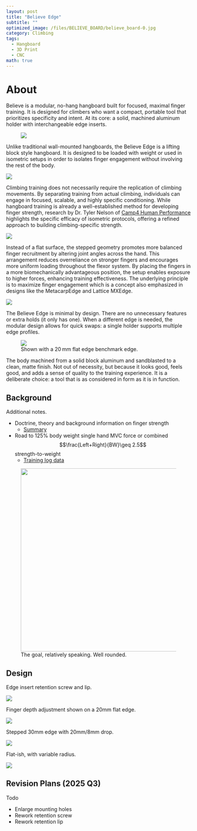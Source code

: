 ```yaml
---
layout: post
title: "Believe Edge"
subtitle: "" 
optimized_image: /files/BELIEVE_BOARD/believe_board-0.jpg
category: Climbing
tags:
  - Hangboard
  - 3D Print
  - CNC
math: true
---
```






# About

Believe is a modular, no-hang hangboard built for focused, maximal finger training. It is designed for climbers who want a compact, portable tool that prioritizes specificity and intent. At its core: a solid, machined aluminum holder with interchangeable edge inserts.

<figure>
  <img src="/files/BELIEVE_BOARD/believe_board-2.jpg">
</figure>

Unlike traditional wall-mounted hangboards, the Believe Edge is a lifting block style hangboard. It is designed to be loaded with weight or used in isometric setups in order to isolates finger engagement without involving the rest of the body.

<img src="/files/BELIEVE_BOARD/believe_board-1.png">

Climbing training does not necessarily require the replication of climbing movements. By separating training from actual climbing, individuals can engage in focused, scalable, and highly specific conditioning. While hangboard training is already a well-established method for developing finger strength, research by Dr. Tyler Nelson of [Camp4 Human Performance](https://www.camp4humanperformance.com/) highlights the specific efficacy of isometric protocols, offering a refined approach to building climbing-specific strength.

<img src="/files/BELIEVE_BOARD/believe_board.jpg">

Instead of a flat surface, the stepped geometry promotes more balanced finger recruitment by altering joint angles across the hand. This arrangement reduces overreliance on stronger fingers and encourages more uniform loading throughout the flexor system. By placing the fingers in a more biomechanically advantageous position, the setup enables exposure to higher forces, enhancing training effectiveness. The underlying principle is to maximize finger engagement which is a concept also emphasized in designs like the MetacarpEdge and Lattice MXEdge.

<img src="/files/BELIEVE_BOARD/believe_board-3.jpg">

The Believe Edge is minimal by design. There are no unnecessary features or extra holds (it only has one). When a different edge is needed, the modular design allows for quick swaps: a single holder supports multiple edge profiles.

<figure>
  <img src="/files/BELIEVE_BOARD/believe_board-4.jpg">
   <figcaption>Shown with a 20 mm flat edge benchmark edge.</figcaption>
</figure>

The body machined from a solid block aluminum and sandblasted to a clean, matte finish. Not out of necessity, but because it looks good, feels good, and adds a sense of quality to the training experience. It is a deliberate choice: a tool that is as considered in form as it is in function.

## Background

Additional notes.

- Doctrine, theory and background information on finger strength
  - [Summary](https://anthony-r-h.github.io/HANGBOARD/)
- Road to 125% body weight single hand MVC force or combined $$\frac{Left+Right}{BW}\geq 2.5$$ strength-to-weight
  - [Training log data ](https://app.hex.tech/9a6322c1-adb4-4168-adca-6aa7ddddb9ce187d/app/ca62e5cd-a85c-496a-b27c-0cb002bf7f62/latest?selectedStaticCellId=aff79831-20f7-449b-8e51-853728c0903d)

<figure>
  <img src = "/files/BELIEVE_BOARD/wellrounded.png" width = "500">
   <figcaption>The goal, relatively speaking. Well rounded.</figcaption>
</figure>

## Design

Edge insert retention screw and lip.

<img src="/files/BELIEVE_BOARD/3d_1.png">

Finger depth adjustment shown on a 20mm flat edge.

<img src="/files/BELIEVE_BOARD/3d_2.png">

Stepped 30mm edge with 20mm/8mm drop.

<img src="/files/BELIEVE_BOARD/3d_3.png">

Flat-ish, with variable radius.

<img src="/files/BELIEVE_BOARD/3d_4.png">

## Revision Plans (2025 Q3)

Todo

- Enlarge mounting holes
- Rework retention screw
- Rework retention lip

